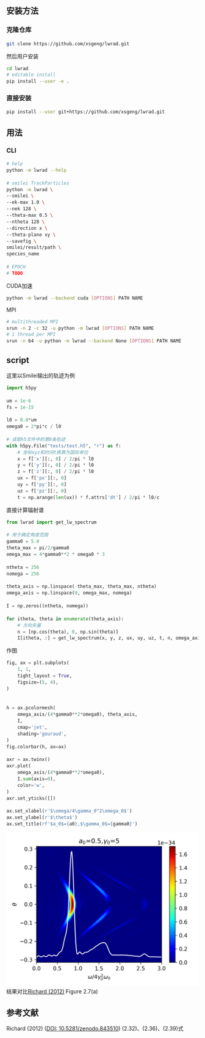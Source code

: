 ## 安装方法

### 克隆仓库
```bash
git clone https://github.com/xsgeng/lwrad.git
```

然后用户安装
```bash
cd lwrad
# editable install
pip install --user -e .
```

### 直接安装
```bash
pip install --user git+https://github.com/xsgeng/lwrad.git
```

## 用法
### CLI
```bash
# help
python -m lwrad --help

# smilei TrackParticles
python -m lwrad \
--smilei \
--ek-max 1.0 \
--nek 128 \
--theta-max 0.5 \
--ntheta 128 \
--direction x \
--theta-plane xy \
--savefig \
smilei/result/path \
species_name

# EPOCH
# TODO
```

CUDA加速
```bash
python -m lwrad --backend cuda [OPTIONS] PATH NAME
```

MPI
```bash
# multithreaded MPI
srun -n 2 -c 32 -u python -m lwrad [OPTIONS] PATH NAME
# 1 thread per MPI
srun -n 64 -u python -m lwrad --backend None [OPTIONS] PATH NAME
```
## script
这里以Smilei输出的轨迹为例
```python
import h5py

um = 1e-6
fs = 1e-15

l0 = 0.8*um
omega0 = 2*pi*c / l0

# 读取h5文件中的第0条轨迹
with h5py.File("tests/test.h5", "r") as f:
    # 坐标xyz和时间t换算为国际单位
    x = f['x'][:, 0] / 2/pi * l0
    y = f['y'][:, 0] / 2/pi * l0
    z = f['z'][:, 0] / 2/pi * l0
    ux = f['px'][:, 0]
    uy = f['py'][:, 0]
    uz = f['pz'][:, 0]
    t = np.arange(len(ux)) * f.attrs['dt'] / 2/pi * l0/c
```

直接计算辐射谱
```python
from lwrad import get_lw_spectrum

# 用于确定角度范围
gamma0 = 5.0
theta_max = pi/2/gamma0
omega_max = 4*gamma0**2 * omega0 * 3

ntheta = 256
nomega = 256

theta_axis = np.linspace(-theta_max, theta_max, ntheta)
omega_axis = np.linspace(0, omega_max, nomega) 

I = np.zeros((ntheta, nomega))

for itheta, theta in enumerate(theta_axis):
    # 方向矢量
    n = [np.cos(theta), 0, np.sin(theta)]
    I[itheta, :] = get_lw_spectrum(x, y, z, ux, uy, uz, t, n, omega_axis)
```
作图
```python
fig, ax = plt.subplots(
    1, 1,
    tight_layout = True,
    figsize=(5, 4),
)


h = ax.pcolormesh(
    omega_axis/(4*gamma0**2*omega0), theta_axis,
    I,
    cmap='jet',
    shading='gouraud',
)
fig.colorbar(h, ax=ax)

axr = ax.twinx()
axr.plot(
    omega_axis/(4*gamma0**2*omega0), 
    I.sum(axis=0),
    color='w',
)
axr.set_yticks([])

ax.set_xlabel(r'$\omega/4\gamma_0^2\omega_0$')
ax.set_ylabel(r'$\theta$')
ax.set_title(rf'$a_0$={a0},$\gamma_0$={gamma0}')
```
![](tests/thomson.png)
结果对比[Richard (2012)](https://doi.org/10.5281/zenodo.843510) Figure 2.7(a)

## 参考文献
Richard (2012) ([DOI: 10.5281/zenodo.843510](https://doi.org/10.5281/zenodo.843510)) (2.32)、(2.36)、(2.39)式
